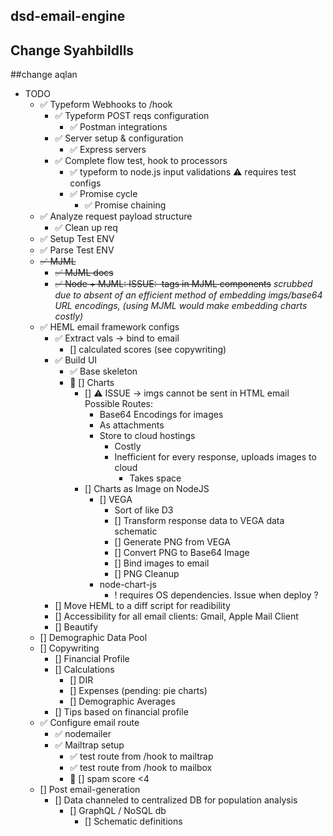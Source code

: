 ## dsd-email-engine

## Change Syahbildlls

##change aqlan

* TODO
    * ✅ Typeform Webhooks to /hook
        * ✅ Typeform POST reqs configuration
            * ✅ Postman integrations
        * ✅ Server setup & configuration
            * ✅ Express servers
        * ✅ Complete flow test, hook to processors
            * ✅ typeform to node.js input validations ⚠️ requires test configs
            * ✅ Promise cycle
                * ✅ Promise chaining
    * ✅ Analyze request payload structure
        * ✅ Clean up req
    * ✅ Setup Test ENV
    * ✅ Parse Test ENV
    * ~~✅ MJML~~
        * ~~✅ MJML docs~~
        * ~~✅ Node + MJML: ISSUE: <img> tags in MJML components~~
            _scrubbed due to absent of an efficient method of embedding imgs/base64 URL encodings, (using MJML would make embedding charts costly)_
    * ✅ HEML email framework configs
        * ✅ Extract vals -> bind to email
            * [] calculated scores (see copywriting)
        * ✅ Build UI
            * ✅ Base skeleton
            * 🔨 [] Charts
                * [] ⚠️ ISSUE -> imgs cannot be sent in HTML email
                    Possible Routes:
                    - Base64 Encodings for images
                    - As attachments
                    - Store to cloud hostings
                        - Costly
                        - Inefficient for every response, uploads images to cloud
                            - Takes space
                * [] Charts as Image on NodeJS
                    * [] VEGA
                        - Sort of like D3
                        * [] Transform response data to VEGA data schematic
                        * [] Generate PNG from VEGA
                        * [] Convert PNG to Base64 Image
                        * [] Bind images to email
                        * [] PNG Cleanup 
                    - node-chart-js
                        - ! requires OS dependencies. Issue when deploy ?
        * [] Move HEML to a diff script for readibility
        * [] Accessibility for all email clients: Gmail, Apple Mail Client
        * [] Beautify
    * [] Demographic Data Pool
    * [] Copywriting
        * [] Financial Profile
        * [] Calculations
            * [] DIR
            * [] Expenses (pending: pie charts)
            * [] Demographic Averages
        * [] Tips based on financial profile
    * ✅ Configure email route
        * ✅ nodemailer
        * ✅ Mailtrap setup
            * ✅ test route from /hook to mailtrap
            * ✅ test route from /hook to mailbox
            * 🔧 [] spam score <4
    * [] Post email-generation
        * [] Data channeled to centralized DB for population analysis
            * [] GraphQL / NoSQL db
                * [] Schematic definitions
